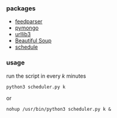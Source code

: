 ### packages
  - [feedparser](https://github.com/kurtmckee/feedparser)
  - [pymongo](https://api.mongodb.com/python/current/)
  - [urllib3](https://urllib3.readthedocs.io/en/latest/)
  - [Beautiful Soup](https://www.crummy.com/software/BeautifulSoup/bs4/doc/)
  - [schedule](https://schedule.readthedocs.io/en/stable/)

### usage
  run the script in every *k* minutes

  `python3 scheduler.py k`

  or

  `nohup /usr/bin/python3 scheduler.py k &`
